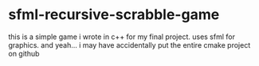 # sfml-recursive-scrabble-game

this is a simple game i wrote in c++ for my final project. uses sfml for graphics. 
and yeah... i may have accidentally put the entire cmake project on github
